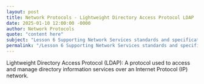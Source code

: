 ```yaml
---
layout: post
title: Network Protocols - Lightweight Directory Access Protocol LDAP
date: 2025-01-10 12:00:00 -0000
author: Network Protocols
quote: "content here"
subject: "Lesson 6 Supporting Network Services standards and specifications"
permalink: "/Lesson 6 Supporting Network Services standards and specifications/Network Protocols/Network Protocols - Lightweight Directory Access Protocol LDAP"
---
```


Lightweight Directory Access Protocol (LDAP): A protocol used to access and manage directory information services over an Internet Protocol (IP) network.
